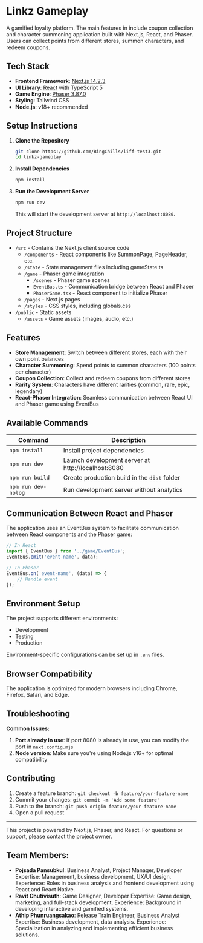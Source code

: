 # Linkz Gameplay

A gamified loyalty platform. The main features in include coupon collection and character summoning application built with Next.js, React, and Phaser. Users can collect points from different stores, summon characters, and redeem coupons.

## Tech Stack

- **Frontend Framework**: [Next.js 14.2.3](https://github.com/vercel/next.js)
- **UI Library**: [React](https://reactjs.org/) with TypeScript 5
- **Game Engine**: [Phaser 3.87.0](https://github.com/phaserjs/phaser)
- **Styling**: Tailwind CSS
- **Node.js**: v18+ recommended

## Setup Instructions

1. **Clone the Repository**

   ```bash
   git clone https://github.com/BingChills/liff-test3.git
   cd linkz-gameplay
   ```

2. **Install Dependencies**

   ```bash
   npm install
   ```

3. **Run the Development Server**

   ```bash
   npm run dev
   ```

   This will start the development server at `http://localhost:8080`.

## Project Structure

- `/src` - Contains the Next.js client source code
  - `/components` - React components like SummonPage, PageHeader, etc.
  - `/state` - State management files including gameState.ts
  - `/game` - Phaser game integration
    - `/scenes` - Phaser game scenes
    - `EventBus.ts` - Communication bridge between React and Phaser
    - `PhaserGame.tsx` - React component to initialize Phaser
  - `/pages` - Next.js pages
  - `/styles` - CSS styles, including globals.css
- `/public` - Static assets
  - `/assets` - Game assets (images, audio, etc.)

## Features

- **Store Management**: Switch between different stores, each with their own point balances
- **Character Summoning**: Spend points to summon characters (100 points per character)
- **Coupon Collection**: Collect and redeem coupons from different stores
- **Rarity System**: Characters have different rarities (common, rare, epic, legendary)
- **React-Phaser Integration**: Seamless communication between React UI and Phaser game using EventBus

## Available Commands

| Command | Description |
|---------|-------------|
| `npm install` | Install project dependencies |
| `npm run dev` | Launch development server at http://localhost:8080 |
| `npm run build` | Create production build in the `dist` folder |
| `npm run dev-nolog` | Run development server without analytics |

## Communication Between React and Phaser

The application uses an EventBus system to facilitate communication between React components and the Phaser game:

```javascript
// In React
import { EventBus } from '../game/EventBus';
EventBus.emit('event-name', data);

// In Phaser
EventBus.on('event-name', (data) => {
    // Handle event
});
```

## Environment Setup

The project supports different environments:
- Development
- Testing
- Production

Environment-specific configurations can be set up in `.env` files.

## Browser Compatibility

The application is optimized for modern browsers including Chrome, Firefox, Safari, and Edge.

## Troubleshooting

**Common Issues:**

1. **Port already in use**: If port 8080 is already in use, you can modify the port in `next.config.mjs`
2. **Node version**: Make sure you're using Node.js v16+ for optimal compatibility

## Contributing

1. Create a feature branch: `git checkout -b feature/your-feature-name`
2. Commit your changes: `git commit -m 'Add some feature'`
3. Push to the branch: `git push origin feature/your-feature-name`
4. Open a pull request

---

This project is powered by Next.js, Phaser, and React. For questions or support, please contact the project owner.

## Team Members:

- **Pojsada Pansubkul**: Business Analyst, Project Manager, Developer
Expertise: Management, business development, UX/UI design.
Experience: Roles in business analysis and frontend development using React and React Native.
- **Ravit Chutivisuth**: Game Designer, Developer
Expertise: Game design, marketing, and full-stack development.
Experience: Background in developing interactive and gamified systems.
- **Athip Phunruangsakao**: Release Train Engineer, Business Analyst
Expertise: Business development, data analysis.
Experience: Specialization in analyzing and implementing efficient business solutions.